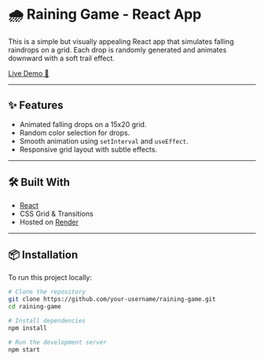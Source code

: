 # 🌧️ Raining Game - React App

This is a simple but visually appealing React app that simulates falling raindrops on a grid. Each drop is randomly generated and animates downward with a soft trail effect.

[Live Demo 🚀](https://raining-game.onrender.com)

---

## ✨ Features

- Animated falling drops on a 15x20 grid.
- Random color selection for drops.
- Smooth animation using `setInterval` and `useEffect`.
- Responsive grid layout with subtle effects.

---

## 🛠️ Built With

- [React](https://reactjs.org/)
- CSS Grid & Transitions
- Hosted on [Render](https://render.com/)

---

## 📦 Installation

To run this project locally:

```bash
# Clone the repository
git clone https://github.com/your-username/raining-game.git
cd raining-game

# Install dependencies
npm install

# Run the development server
npm start
